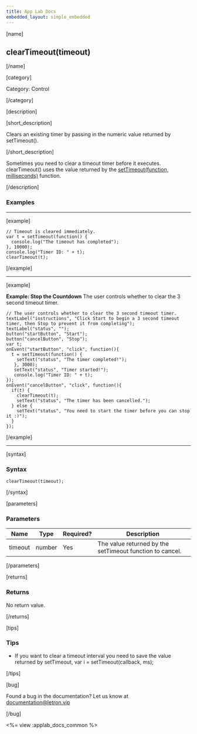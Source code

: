 ```yaml
---
title: App Lab Docs
embedded_layout: simple_embedded
---
```


[name]

## clearTimeout(timeout)

[/name]

[category]

Category: Control

[/category]

[description]

[short_description]

Clears an existing timer by passing in the numeric value returned by setTimeout().

[/short_description]

Sometimes you need to clear a timeout timer before it executes. clearTimeout() uses the value returned by the [setTimeout(function, milliseconds)](/applab/docs/setTimeout) function.

[/description]

### Examples
____________________________________________________

[example]

```
// Timeout is cleared immediately.
var t = setTimeout(function() {
  console.log("The timeout has completed");
}, 10000);
console.log("Timer ID: " + t);
clearTimeout(t);
```

[/example]

____________________________________________________

[example]

**Example: Stop the Countdown** The user controls whether to clear the 3 second timeout timer.

```
// The user controls whether to clear the 3 second timeout timer.
textLabel("instructions", "Click Start to begin a 3 second timeout timer, then Stop to prevent it from completing");
textLabel("status", "");
button("startButton", "Start");
button("cancelButton", "Stop");
var t;
onEvent("startButton", "click", function(){
  t = setTimeout(function() {
    setText("status", "The timer completed!");
   }, 3000);
   setText("status", "Timer started!");
   console.log("Timer ID: " + t);
});
onEvent("cancelButton", "click", function(){
  if(t) {
    clearTimeout(t);
    setText("status", "The timer has been cancelled.");
  } else {
    setText("status", "You need to start the timer before you can stop it :)");
  }
});
```

[/example]

____________________________________________________

[syntax]

### Syntax

```
clearTimeout(timeout);
```

[/syntax]

[parameters]

### Parameters

| Name  | Type | Required? | Description |
|-----------------|------|-----------|-------------|
| timeout | number | Yes | The value returned by the setTimeout function to cancel.  |

[/parameters]

[returns]

### Returns
No return value.

[/returns]

[tips]

### Tips
- If you want to clear a timeout interval you need to save the value returned by setTimeout, var i = setTimeout(callback, ms);

[/tips]

[bug]

Found a bug in the documentation? Let us know at documentation@letron.vip

[/bug]

<%= view :applab_docs_common %>
